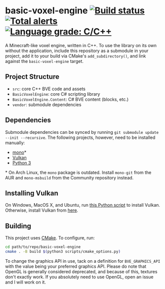 # basic-voxel-engine [![Build status](https://img.shields.io/github/workflow/status/yodasoda1219/basic-voxel-engine/build)](https://github.com/yodasoda1219/basic-voxel-engine/actions/workflows/build.yml) [![Total alerts](https://img.shields.io/lgtm/alerts/g/yodasoda1219/basic-voxel-engine)](https://lgtm.com/projects/g/yodasoda1219/basic-voxel-engine/alerts/) [![Language grade: C/C++](https://img.shields.io/lgtm/grade/cpp/g/yodasoda1219/basic-voxel-engine)](https://lgtm.com/projects/g/yodasoda1219/basic-voxel-engine/context:cpp)

A Minecraft-like voxel engine, written in C++. To use the library on its own without the application, include this repository as a submodule in your project, add it to your build via CMake's `add_subdirectory()`, and link against the `basic-voxel-engine` target.

## Project Structure

- `src`: core C++ BVE code and assets
- `BasicVoxelEngine`: core C# scripting library
- `BasicVoxelEngine.Content`: C# BVE content (blocks, etc.)
- `vendor`: submodule dependencies

## Dependencies

Submodule dependencies can be synced by running `git submodule update --init --recursive`. The following projects, however, need to be installed manually:

- [mono](https://www.mono-project.com/download/stable)\*
- [Vulkan](#installing-vulkan)
- [Python 3](https://www.python.org/downloads/)

\* On Arch Linux, the `mono` package is outdated. Install `mono-git` from the AUR and `mono-msbuild` from the Community repository instead.

## Installing Vulkan

On Windows, MacOS X, and Ubuntu, run [this Python script](scripts/setup_vulkan.py) to install Vulkan. Otherwise, install Vulkan from [here](https://vulkan.lunarg.com/sdk/home).

## Building

This project uses [CMake](https://cmake.org). To configure, run:
```bash
cd path/to/repo/basic-voxel-engine
cmake . -B build $(python3 scripts/cmake_options.py)
```
To change the graphics API in use, tack on a definition for `BVE_GRAPHICS_API` with the value being your preferred graphics API. Please do note that OpenGL is generally considered deprecated, and because of this, textures don't exactly work. If you absolutely need to use OpenGL, open an issue and I will work on it.